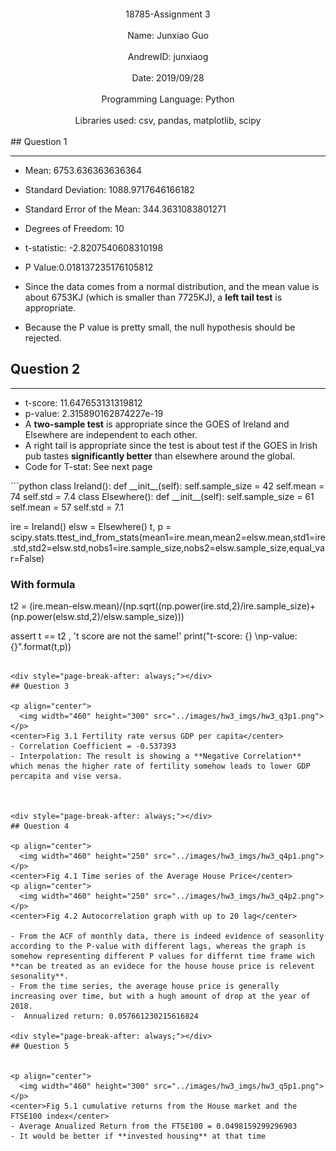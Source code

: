 </br></br></br></br></br></br></br></br>
<center>18785-Assignment 3</center></br>
<center>Name: Junxiao Guo</center></br>
<center>AndrewID: junxiaog</center></br>
<center>Date: 2019/09/28</center></br>
<center>Programming Language: Python</center></br>
<center>Libraries used: csv, pandas, matplotlib, scipy</center></br>
<div style="page-break-after: always;"></div>
## Question 1

---

- Mean: 6753.636363636364

- Standard Deviation: 1088.9717646166182

- Standard Error of the Mean: 344.3631083801271

- Degrees of Freedom: 10  

- t-statistic: -2.8207540608310198 

- P Value:0.018137235176105812  

- Since the data comes from a normal distribution, and the mean value is about 6753KJ (which is smaller than 7725KJ), a **left tail test** is appropriate.
- Because the P value is pretty small, the null hypothesis should be rejected.


## Question 2

---

- t-score: 11.647653131319812 
- p-value: 2.315890162874227e-19
- A **two-sample test** is appropriate since  the GOES of Ireland and Elsewhere are independent to each other.
- A right tail is appropriate since the test is about test if the GOES in Irish pub tastes **significantly better** than elsewhere around the global.
- Code for T-stat: See next page

<div style="page-break-after: always;"></div>
```python
class Ireland():
    def __init__(self):
        self.sample_size = 42
        self.mean = 74
        self.std = 7.4
class Elsewhere():
    def __init__(self):
        self.sample_size = 61
        self.mean = 57
        self.std = 7.1
        
ire = Ireland()
elsw = Elsewhere()
t, p = scipy.stats.ttest_ind_from_stats(mean1=ire.mean,mean2=elsw.mean,std1=ire.std,std2=elsw.std,nobs1=ire.sample_size,nobs2=elsw.sample_size,equal_var=False)
### With formula
t2 = (ire.mean-elsw.mean)/(np.sqrt((np.power(ire.std,2)/ire.sample_size)+(np.power(elsw.std,2)/elsw.sample_size)))

assert t == t2 , 't score are not the same!'
print("t-score: {} \np-value: {}".format(t,p))
```

<div style="page-break-after: always;"></div>
## Question 3

<p align="center">
  <img width="460" height="300" src="../images/hw3_imgs/hw3_q3p1.png">
</p>
<center>Fig 3.1 Fertility rate versus GDP per capita</center>
- Correlation Coefficient = -0.537393
- Interpolation: The result is showing a **Negative Correlation** which menas the higher rate of fertility somehow leads to lower GDP percapita and vise versa.



<div style="page-break-after: always;"></div>
## Question 4

<p align="center">
  <img width="460" height="250" src="../images/hw3_imgs/hw3_q4p1.png">
</p>
<center>Fig 4.1 Time series of the Average House Price</center>
<p align="center">
  <img width="460" height="250" src="../images/hw3_imgs/hw3_q4p2.png">
</p>
<center>Fig 4.2 Autocorrelation graph with up to 20 lag</center>

- From the ACF of monthly data, there is indeed evidence of seasonlity according to the P-value with different lags, whereas the graph is somehow representing different P values for differnt time frame wich **can be treated as an evidece for the house house price is relevent sesonality**.
- From the time series, the average house price is generally increasing over time, but with a hugh amount of drop at the year of 2018.
-  Annualized return: 0.057661230215616824

<div style="page-break-after: always;"></div>
## Question 5


<p align="center">
  <img width="460" height="300" src="../images/hw3_imgs/hw3_q5p1.png">
</p>
<center>Fig 5.1 cumulative returns from the House market and the FTSE100 index</center>
- Average Anualized Return from the FTSE100 = 0.0498159299296903
- It would be better if **invested housing** at that time